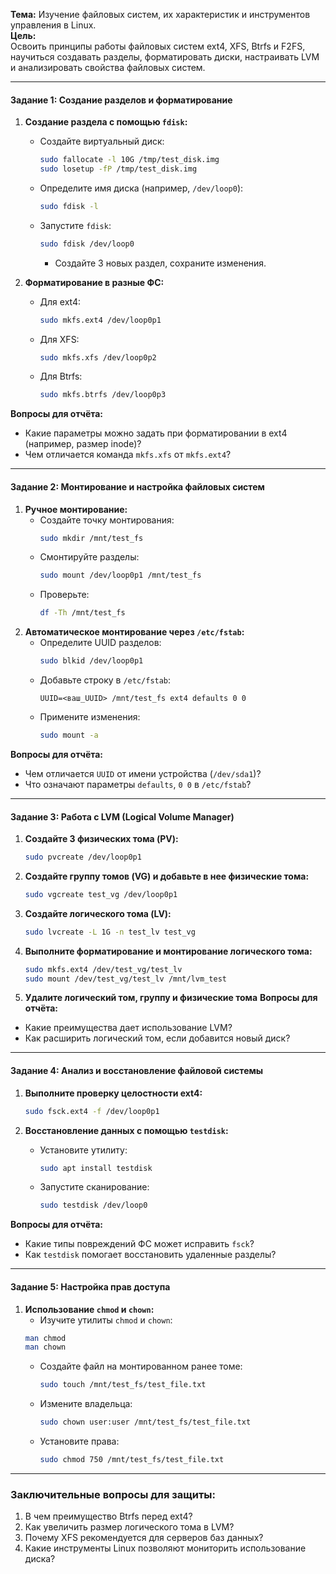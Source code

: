 **Тема:** Изучение файловых систем, их характеристик и инструментов управления в Linux.  
**Цель:**  
Освоить принципы работы файловых систем ext4, XFS, Btrfs и F2FS, научиться создавать разделы, форматировать диски, настраивать LVM и анализировать свойства файловых систем.

---

#### **Задание 1: Создание разделов и форматирование**  

1. **Создание раздела с помощью `fdisk`:**  
   - Создайте виртуальный диск:  
     ```bash  
     sudo fallocate -l 10G /tmp/test_disk.img  
     sudo losetup -fP /tmp/test_disk.img  
     ```  
   - Определите имя диска (например, `/dev/loop0`):  
     ```bash  
     sudo fdisk -l  
     ```  
   - Запустите `fdisk`:  
     ```bash  
     sudo fdisk /dev/loop0  
     ```  
     - Создайте 3 новых раздел, сохраните изменения.  

2. **Форматирование в разные ФС:**  
   - Для ext4:  
     ```bash  
     sudo mkfs.ext4 /dev/loop0p1  
     ```  
   - Для XFS:  
     ```bash  
     sudo mkfs.xfs /dev/loop0p2  
     ```  
   - Для Btrfs:  
     ```bash  
     sudo mkfs.btrfs /dev/loop0p3  
     ```  

**Вопросы для отчёта:**  
- Какие параметры можно задать при форматировании в ext4 (например, размер inode)?  
- Чем отличается команда `mkfs.xfs` от `mkfs.ext4`?  

---

#### **Задание 2: Монтирование и настройка файловых систем**  

1. **Ручное монтирование:**  
   - Создайте точку монтирования:  
     ```bash  
     sudo mkdir /mnt/test_fs  
     ```  
   - Смонтируйте разделы:  
     ```bash  
     sudo mount /dev/loop0p1 /mnt/test_fs  
     ```  
   - Проверьте:  
     ```bash  
     df -Th /mnt/test_fs  
     ```  
1. **Автоматическое монтирование через `/etc/fstab`:**  
   - Определите UUID разделов:  
     ```bash  
     sudo blkid /dev/loop0p1  
     ```  
   - Добавьте строку в `/etc/fstab`:  
     ```  
     UUID=<ваш_UUID> /mnt/test_fs ext4 defaults 0 0  
     ```  
   - Примените изменения:  
     ```bash  
     sudo mount -a  
     ```  

**Вопросы для отчёта:**  
- Чем отличается `UUID` от имени устройства (`/dev/sda1`)?  
- Что означают параметры `defaults`, `0 0` в `/etc/fstab`?  

---

#### **Задание 3: Работа с LVM (Logical Volume Manager)**  

1. **Создайте 3 физических тома (PV):**  
   ```bash  
   sudo pvcreate /dev/loop0p1  
   ```  

2. **Создайте группу томов (VG) и добавьте в нее физические тома:**  
   ```bash  
   sudo vgcreate test_vg /dev/loop0p1  
   ```  

3. **Создайте логического тома (LV):**  
   ```bash  
   sudo lvcreate -L 1G -n test_lv test_vg  
   ```  

4. **Выполните форматирование и монтирование логического тома:**  
   ```bash  
   sudo mkfs.ext4 /dev/test_vg/test_lv  
   sudo mount /dev/test_vg/test_lv /mnt/lvm_test  
   ```  
5. **Удалите логический том, группу и физические тома**
**Вопросы для отчёта:**  
- Какие преимущества дает использование LVM?  
- Как расширить логический том, если добавится новый диск?  

---

#### **Задание 4: Анализ и восстановление файловой системы**  

1. **Выполните проверку целостности ext4:**  
   ```bash  
   sudo fsck.ext4 -f /dev/loop0p1  
   ```  

2. **Восстановление данных с помощью `testdisk`:**  
   - Установите утилиту:  
     ```bash  
     sudo apt install testdisk  
     ```  
   - Запустите сканирование:  
     ```bash  
     sudo testdisk /dev/loop0  
     ```  

**Вопросы для отчёта:**  
- Какие типы повреждений ФС может исправить `fsck`?  
- Как `testdisk` помогает восстановить удаленные разделы?  

---

#### **Задание 5: Настройка прав доступа**  

1. **Использование `chmod` и `chown`:**  
   - Изучите утилиты `chmod` и `chown`:
	```bash
	man chmod
	man chown
	```
   - Создайте файл на монтированном ранее томе:  
     ```bash  
     sudo touch /mnt/test_fs/test_file.txt  
     ```  
   - Измените владельца:  
     ```bash  
     sudo chown user:user /mnt/test_fs/test_file.txt  
     ```  
   - Установите права:  
     ```bash  
     sudo chmod 750 /mnt/test_fs/test_file.txt  
     ```  

---

### **Заключительные вопросы для защиты:**  
1. В чем преимущество Btrfs перед ext4?  
2. Как увеличить размер логического тома в LVM?  
3. Почему XFS рекомендуется для серверов баз данных?  
4. Какие инструменты Linux позволяют мониторить использование диска?  